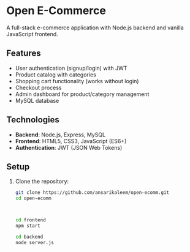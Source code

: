 # Open E-Commerce

A full-stack e-commerce application with Node.js backend and vanilla JavaScript frontend.

## Features

- User authentication (signup/login) with JWT
- Product catalog with categories
- Shopping cart functionality (works without login)
- Checkout process
- Admin dashboard for product/category management
- MySQL database

## Technologies

- **Backend**: Node.js, Express, MySQL
- **Frontend**: HTML5, CSS3, JavaScript (ES6+)
- **Authentication**: JWT (JSON Web Tokens)

## Setup

1. Clone the repository:
   ```bash
   git clone https://github.com/ansarikaleem/open-ecomm.git
   cd open-ecomm



   cd frontend
   npm start

   cd backend
   node server.js